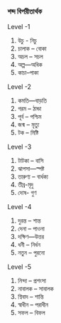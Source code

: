 ### শব্দ বিপরীতার্থক  

Level -1  

1. উচু - নিচু  
2. চালাক – বোকা
3. অচল – সচল
4. অল্প—অধিক
5. কাচা–পাকা

Level -2

1. কমতি—বাড়তি  
2. গরম – ঠান্ডা  
3. পূর্ব – পশ্চিম
4. জন্ম – মৃত্যু
5. টক – মিষ্টি

Level -3

1. টাটকা – বাসি
2. ঝাপসা—স্পষ্ট
3. তারুণ্য – বার্ধক্য
4. তীব্র-মৃদু
5. দোষ- গুণ

Level -4

1. দুরন্ত – শান্ত
2. দেনা – পাওনা
3. দক্ষিণ—উত্তর
4. ধনী – নির্ধন
5. নতুন – পুরনো

Level -5

1. নিন্দা – প্রশংসা
2. নাবালক – সাবালক
3. প্বিবাদ – শান্তি
4. স্বাধীন – পরাধীন
5. সফল – বিফল
